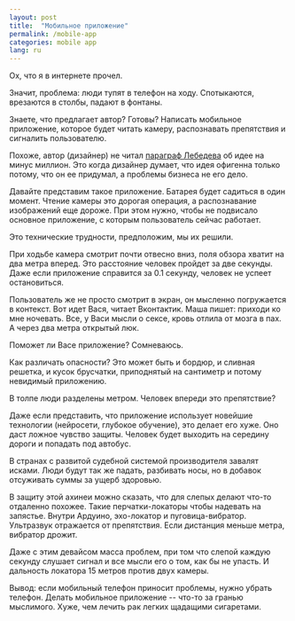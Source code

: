 ```yaml
---
layout: post
title:  "Мобильное приложение"
permalink: /mobile-app
categories: mobile app
lang: ru
---
```


[kovodstvo]: https://www.artlebedev.ru/kovodstvo/sections/161/

Ох, что я в интернете прочел.

Значит, проблема: люди тупят в телефон на ходу. Спотыкаются, врезаются в столбы,
падают в фонтаны.

Знаете, что предлагает автор? Готовы? Написать мобильное приложение, которое
будет читать камеру, распознавать препятствия и сигналить пользователю.

Похоже, автор (дизайнер) не читал [параграф Лебедева][kovodstvo] об идее на
минус миллион. Это когда дизайнер думает, что идея офигенна только потому, что
он ее придумал, а проблемы бизнеса не его дело.

Давайте представим такое приложение. Батарея будет садиться в один
момент. Чтение камеры это дорогая операция, а распознавание изображений еще
дороже. При этом нужно, чтобы не подвисало основное приложение, с которым
пользователь сейчас работает.

Это технические трудности, предположим, мы их решили.

При ходьбе камера смотрит почти отвесно вниз, поля обзора хватит на два метра
вперед. Это расстояние человек пройдет за две секунды. Даже если приложение
справится за 0.1 секунду, человек не успеет остановиться.

Пользователь же не просто смотрит в экран, он мысленно погружается в
контекст. Вот идет Вася, читает Вконтактик. Маша пишет: приходи ко мне
ночевать. Все, у Васи мысли о сексе, кровь отлила от мозга в пах. А через два
метра открытый люк.

Поможет ли Васе приложение? Сомневаюсь.

Как различать опасности? Это может быть и бордюр, и сливная решетка, и кусок
брусчатки, приподнятый на сантиметр и потому невидимый приложению.

В толпе люди разделены метром. Человек впереди это препятствие?

Даже если представить, что приложение использует новейшие технологии (нейросети,
глубокое обучение), это делает его хуже. Оно даст ложное чувство защиты. Человек
будет выходить на середину дороги и попадать под автобус.

В странах с развитой судебной системой производителя завалят исками. Люди будут
так же падать, разбивать носы, но в добавок отсуживать суммы за ущерб здоровью.

В защиту этой ахинеи можно сказать, что для слепых делают что-то отдаленно
похожее. Такие перчатки-локаторы чтобы надевать на запястье. Внутри Ардуино,
эхо-локатор и пуговица-вибратор. Ультразвук отражается от препятствия. Если
дистанция меньше метра, вибратор дрожит.

Даже с этим девайсом масса проблем, при том что слепой каждую секунду слушает
сигнал и все мысли его о том, как бы не упасть. И дальность локатора 15 метров
против двух камеры.

Вывод: если мобильный телефон приносит проблемы, нужно убрать телефон. Делать
мобильное приложение -- что-то за гранью мыслимого. Хуже, чем лечить рак легких
щадащими сигаретами.
